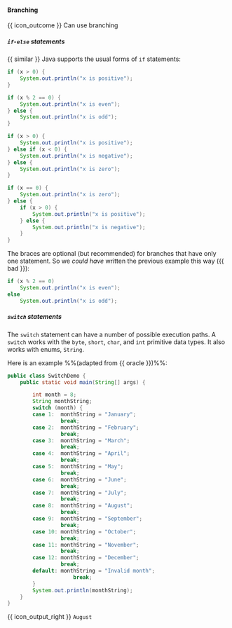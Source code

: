 <div id="title">

#### Branching

</div>

<span id="prereqs"></span>

<span id="outcomes">{{ icon_outcome }} Can use branching</span>

<div id="body">

##### `if-else` statements

<div class="indented">

{{ similar }} Java supports the usual forms of `if` statements:

```java
if (x > 0) {
    System.out.println("x is positive");
}
```
```java
if (x % 2 == 0) {
    System.out.println("x is even");
} else {
    System.out.println("x is odd");
}
```
```java
if (x > 0) {
    System.out.println("x is positive");
} else if (x < 0) {
    System.out.println("x is negative");
} else {
    System.out.println("x is zero");
}
```
```java
if (x == 0) {
    System.out.println("x is zero");
} else {
    if (x > 0) {
        System.out.println("x is positive");
    } else {
        System.out.println("x is negative");
    }
}
```
The braces are optional (but recommended) for branches that have only one statement.
So we _could have_ written the previous example this way ({{ bad }}):
```java
if (x % 2 == 0)
    System.out.println("x is even");
else
    System.out.println("x is odd");
```

</div>

##### `switch` statements

<div class="indented">

The `switch` statement can have a number of possible execution paths. A `switch` works with the `byte`, `short`, `char`, and `int` primitive data types. It also works with enums, `String`.

Here is an example %%(adapted from {{ oracle }})%%:

```java
public class SwitchDemo {
    public static void main(String[] args) {

        int month = 8;
        String monthString;
        switch (month) {
        case 1:  monthString = "January";
                 break;
        case 2:  monthString = "February";
                 break;
        case 3:  monthString = "March";
                 break;
        case 4:  monthString = "April";
                 break;
        case 5:  monthString = "May";
                 break;
        case 6:  monthString = "June";
                 break;
        case 7:  monthString = "July";
                 break;
        case 8:  monthString = "August";
                 break;
        case 9:  monthString = "September";
                 break;
        case 10: monthString = "October";
                 break;
        case 11: monthString = "November";
                 break;
        case 12: monthString = "December";
                 break;
        default: monthString = "Invalid month";
                     break;
        }
        System.out.println(monthString);
    }
}
```

{{ icon_output_right }} `August`

</div>

</div>

<div id="extras">
</div>